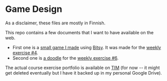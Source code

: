 # Game Design

As a disclaimer, these files are mostly in Finnish.

This repo contains a few documents that I want to have available on the web.
* First one is a [small game I made](https://anttiharju.github.io/tiea219-jyu/escapes.html) using [Bitsy](https://github.com/le-doux/bitsy). It was made for the [weekly exercise #4](https://tim.jyu.fi/view/kurssit/tie/TIEA219-Pelisuunnittelu/portfoliot-2020/harju-antti/viikkotehtava-4).
* Second one is [a doodle](https://anttiharju.github.io/tiea219-jyu/konsepti.svg) for the [weekly exercise #6](https://tim.jyu.fi/view/kurssit/tie/TIEA219-Pelisuunnittelu/portfoliot-2020/harju-antti/viikkotehtava-6).

The actual course exercise portfolio is available on [TIM](https://tim.jyu.fi/view/kurssit/tie/TIEA219-Pelisuunnittelu/portfoliot-2020/harju-antti) (for now -- it might get deleted eventually but I have it backed up in my personal Google Drive).
